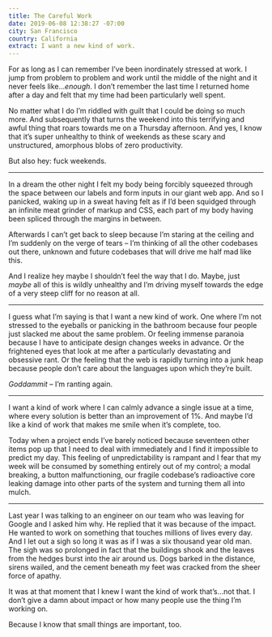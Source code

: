 ```yaml
---
title: The Careful Work
date: 2019-06-08 12:38:27 -07:00
city: San Francisco
country: California
extract: I want a new kind of work.
---
```


For as long as I can remember I’ve been inordinately stressed at work. I jump from problem to problem and work until the middle of the night and it never feels like…_enough_. I don’t remember the last time I returned home after a day and felt that my time had been particularly well spent.

No matter what I do I’m riddled with guilt that I could be doing so much more. And subsequently that turns the weekend into this terrifying and awful thing that roars towards me on a Thursday afternoon. And yes, I know that it’s super unhealthy to think of weekends as these scary and unstructured, amorphous blobs of zero productivity.

But also hey: fuck weekends.

***

In a dream the other night I felt my body being forcibly squeezed through the space between our labels and form inputs in our giant web app. And so I panicked, waking up in a sweat having felt as if I’d been squidged through an infinite meat grinder of markup and CSS, each part of my body having been spliced through the margins in between.

Afterwards I can’t get back to sleep because I’m staring at the ceiling and I’m suddenly on the verge of tears – I’m thinking of all the other codebases out there, unknown and future codebases that will drive me half mad like this.

And I realize hey maybe I shouldn’t feel the way that I do. Maybe, just _maybe_ all of this is wildly unhealthy and I’m driving myself towards the edge of a very steep cliff for no reason at all.

***

I guess what I’m saying is that I want a new kind of work. One where I’m not stressed to the eyeballs or panicking in the bathroom because four people just slacked me about the same problem. Or feeling immense paranoia because I have to anticipate design changes weeks in advance. Or the frightened eyes that look at me after a particularly devastating and obsessive rant. Or the feeling that the web is rapidly turning into a junk heap because people don’t care about the languages upon which they’re built.

_Goddammit_ – I’m ranting again.

***

I want a kind of work where I can calmly advance a single issue at a time, where every solution is better than an improvement of 1%. And maybe I’d like a kind of work that makes me smile when it’s complete, too.

Today when a project ends I’ve barely noticed because seventeen other items pop up that I need to deal with immediately and I find it impossible to predict my day. This feeling of unpredictability is rampant and I fear that my week will be consumed by something entirely out of my control; a modal breaking, a button malfunctioning, our fragile codebase’s radioactive core leaking damage into other parts of the system and turning them all into mulch.

***

Last year I was talking to an engineer on our team who was leaving for Google and I asked him why. He replied that it was because of the impact. He wanted to work on something that touches millions of lives every day. And I let out a sigh so long it was as if I was a six thousand year old man. The sigh was so prolonged in fact that the buildings shook and the leaves from the hedges burst into the air around us. Dogs barked in the distance, sirens wailed, and the cement beneath my feet was cracked from the sheer force of apathy.

It was at that moment that I knew I want the kind of work that’s…not that. I don’t give a damn about impact or how many people use the thing I’m working on.

Because I know that small things are important, too.
